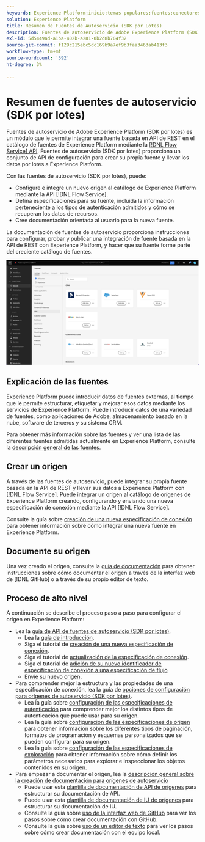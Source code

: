 ```yaml
---
keywords: Experience Platform;inicio;temas populares;fuentes;conectores;conectores de origen;fuentes sdk;sdk;SDK
solution: Experience Platform
title: Resumen de Fuentes de Autoservicio (SDK por Lotes)
description: Fuentes de autoservicio de Adobe Experience Platform (SDK por lotes) es un conjunto de API de configuración que le permiten integrar una fuente basada en la API de REST mediante la API de Flow Service para llevar los datos a Experience Platform.
exl-id: 5d5449ad-a1ba-402b-a281-0b2d8b704f32
source-git-commit: f129c215ebc5dc169b9a7ef9b3faa3463ab413f3
workflow-type: tm+mt
source-wordcount: '592'
ht-degree: 3%

---
```


# Resumen de fuentes de autoservicio (SDK por lotes)

Fuentes de autoservicio de Adobe Experience Platform (SDK por lotes) es un módulo que le permite integrar una fuente basada en API de REST en el catálogo de fuentes de Experience Platform mediante la [[!DNL Flow Service] API](https://www.adobe.io/experience-platform-apis/references/flow-service/). Fuentes de autoservicio (SDK por lotes) proporciona un conjunto de API de configuración para crear su propia fuente y llevar los datos por lotes a Experience Platform.

Con las fuentes de autoservicio (SDK por lotes), puede:

* Configure e integre un nuevo origen al catálogo de Experience Platform mediante la API [!DNL Flow Service].
* Defina especificaciones para su fuente, incluida la información perteneciente a los tipos de autenticación admitidos y cómo se recuperan los datos de recursos.
* Cree documentación orientada al usuario para la nueva fuente.

La documentación de fuentes de autoservicio proporciona instrucciones para configurar, probar y publicar una integración de fuente basada en la API de REST con Experience Platform, y hacer que su fuente forme parte del creciente catálogo de fuentes.

![catálogo](./assets/catalog.png)

## Explicación de las fuentes

Experience Platform puede introducir datos de fuentes externas, al tiempo que le permite estructurar, etiquetar y mejorar esos datos mediante los servicios de Experience Platform. Puede introducir datos de una variedad de fuentes, como aplicaciones de Adobe, almacenamiento basado en la nube, software de terceros y su sistema CRM.

Para obtener más información sobre las fuentes y ver una lista de las diferentes fuentes admitidas actualmente en Experience Platform, consulte la [descripción general de las fuentes](../home.md).

## Crear un origen

A través de las fuentes de autoservicio, puede integrar su propia fuente basada en la API de REST y llevar sus datos a Experience Platform con [!DNL Flow Service]. Puede integrar un origen al catálogo de orígenes de Experience Platform creando, configurando y enviando una nueva especificación de conexión mediante la API [!DNL Flow Service].

Consulte la guía sobre [creación de una nueva especificación de conexión](./api/api-overview.md) para obtener información sobre cómo integrar una nueva fuente en Experience Platform.

## Documente su origen

Una vez creado el origen, consulte la [guía de documentación](./documentation/doc-overview.md) para obtener instrucciones sobre cómo documentar el origen a través de la interfaz web de [!DNL GitHub] o a través de su propio editor de texto.

## Proceso de alto nivel

A continuación se describe el proceso paso a paso para configurar el origen en Experience Platform:

* Lea la [guía de API de fuentes de autoservicio (SDK por lotes)](./api/api-overview.md).
   * Lea la [guía de introducción](./api/getting-started.md).
   * Siga el tutorial de [creación de una nueva especificación de conexión](./api/create.md).
   * Siga el tutorial de [actualización de la especificación de conexión](./api/update-connection-specs.md).
   * Siga el tutorial de [adición de su nuevo identificador de especificación de conexión a una especificación de flujo](./api/update-flow-specs.md)
   * [Envíe su nuevo origen](./api/submit.md).
* Para comprender mejor la estructura y las propiedades de una especificación de conexión, lea la guía de [opciones de configuración para orígenes de autoservicio (SDK por lotes)](./config/config.md).
   * Lea la guía sobre [configuración de las especificaciones de autenticación](./config/authspec.md) para comprender mejor los distintos tipos de autenticación que puede usar para su origen.
   * Lea la guía sobre [configuración de las especificaciones de origen](./config/sourcespec.md) para obtener información sobre los diferentes tipos de paginación, formatos de programación y esquemas personalizados que se pueden configurar para su origen.
   * Lea la guía sobre [configuración de las especificaciones de exploración](./config/explorespec.md) para obtener información sobre cómo definir los parámetros necesarios para explorar e inspeccionar los objetos contenidos en su origen.
* Para empezar a documentar el origen, lea la [descripción general sobre la creación de documentación para orígenes de autoservicio](./documentation/doc-overview.md)
   * Puede usar esta [plantilla de documentación de API de orígenes](./documentation/template.md) para estructurar su documentación de API.
   * Puede usar esta [plantilla de documentación de IU de orígenes](./documentation/ui-template.md) para estructurar su documentación de IU.
   * Consulte la guía sobre [uso de la interfaz web de GitHub](./documentation/github.md) para ver los pasos sobre cómo crear documentación con GitHub.
   * Consulte la guía sobre [uso de un editor de texto](./documentation/text-editor.md) para ver los pasos sobre cómo crear documentación con el equipo local.
